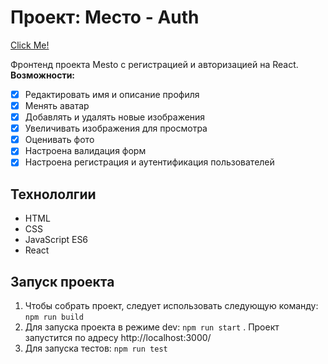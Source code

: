 # Проект: Место - Auth
[Click Me!](https://vlad-maker.github.io/react-mesto-auth/#/sign-up)

Фронтенд проекта Mesto с регистрацией и авторизацией на React.
**Возможности:**
- [x] Редактировать имя и описание профиля
- [x] Менять аватар
- [x] Добавлять и удалять новые изображения
- [x] Увеличивать изображения для просмотра
- [x] Оценивать фото
- [x] Настроена валидация форм
- [x] Настроена регистрация и аутентификация пользователей
## Технололгии
- HTML
- CSS
- JavaScript ES6
- React
## Запуск проекта
1. Чтобы собрать проект, следует использовать следующую команду: `npm run build`
2. Для запуска проекта в режиме dev: `npm run start` . Проект запустится по адресу http://localhost:3000/
3. Для запуска тестов: `npm run test`